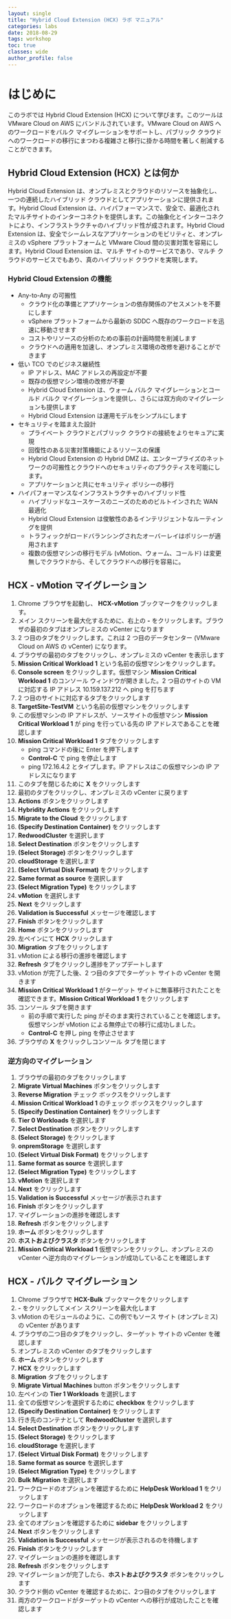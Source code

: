 ```yaml
---
layout: single
title: "Hybrid Cloud Extension (HCX) ラボ マニュアル"
categories: labs
date: 2018-08-29
tags: workshop
toc: true
classes: wide
author_profile: false
---
```


<!--
# Introduction

In this lab exercise you will learn about Hybr Cloud Extension (HCX), Primarily this is a tool, bundled with VMware Cloud on AWS, which will allow you to bulk migrate workloads to VMware Cloud on AWS and significantly reduce the time and complexity of moving workloads into the public cloud sphere.
-->

# はじめに

このラボでは Hybrid Cloud Extension (HCX) について学びます。このツールは VMware Cloud on AWS にバンドルされています。VMware Cloud on AWS へのワークロードをバルク マイグレーションをサポートし、パブリック クラウドへのワークロードの移行にまつわる複雑さと移行に掛かる時間を著しく削減することができます。

<!--
## What is Hybrid Cloud Extension (HCX)

Hybrid Cloud Extension abstracts on-premises and cloud resources and presents them to the apps as one continuous hybrid cloud. On this, Hybrid Cloud Extension provides high-performance, secure and optimized multisite interconnects. The abstraction and interconnects create infrastructure hybridity. Over this hybridity, Hybrid Cloud Extension facilitates secure and seamless app mobility and disaster recovery across on-premises vSphere platforms and VMware Clouds. Hybrid Cloud Extension is a multi-site, multi cloud service, facilitating true hybrid cloud.
-->

## Hybrid Cloud Extension (HCX) とは何か

Hybrid Cloud Extension は、オンプレミスとクラウドのリソースを抽象化し、一つの連続したハイブリッド クラウドとしてアプリケーションに提供されます。Hybrid Cloud Extension は、ハイパフォーマンスで、安全で、最適化されたマルチサイトのインターコネクトを提供します。この抽象化とインターコネクトにより、インフラストラクチャのハイブリッド性が成されます。Hybrid Cloud Extension は、安全でシームレスなアプリケーションのモビリティと、オンプレミスの vSphere プラットフォームと VMware Cloud 間の災害対策を容易にします。Hybrid Cloud Extension は、マルチ サイトのサービスであり、マルチ クラウドのサービスでもあり、真のハイブリッド クラウドを実現します。

<!--
### Hybrid Cloud Extension Features

Any-to-Any vSphere Cloud App Mobility

Eliminate the need for cloud readiness and app dependency assessment

- Rapidly move existing workloads from a vSphere platform to the latest SDDC
- Reduce upfront planning time for cost and resource analysis
- Accelerate cloud adoption and avoid retrofitting on-premises environment Business Continuity with Lower TCOBusiness Continuity with Lower TCO
- IP and MAC address remapping is not required
- No need to retrofit existing VM environment
- Hybrid Cloud Extension provides warm and cold bulk migration, and bidirectional migration
- Hybrid Cloud Extension simplifies your operational model Architected for SecurityArchitected for Security
- Ensure highly secure tethering of private and public clouds
- Protect resources with resilient disaster recovery capabilities
- Hybrid Cloud Extension hybrid DMZ enables portability of enterprise network and security practices to the cloud
- Security policies migrate with applications High-Performance Infrastructure HybridityHigh-Performance Infrastructure Hybridity
- In-built WAN optimization is tuned for the needs of hybrid use cases
- Hybrid Cloud Extension provides agile, intelligent routing
- Traffic load balancing overlay is policy-enforced
- Multiple VM migration models (including vMotion, warm, cold) make it easy to migrate to and from the cloud without any changes
-->

### Hybrid Cloud Extension の機能

- Any-to-Any の可搬性
  - クラウド化の準備とアプリケーションの依存関係のアセスメントを不要にします
  - vSphere プラットフォームから最新の SDDC へ既存のワークロードを迅速に移動させます
  - コストやリソースの分析のための事前の計画時間を削減します
  - クラウドへの適用を加速し、オンプレミス環境の改修を避けることができます
- 低い TCO でのビジネス継続性
  - IP アドレス、MAC アドレスの再設定が不要
  - 既存の仮想マシン環境の改修が不要
  - Hybrid Cloud Extension は、ウォーム バルク マイグレーションとコールド バルク マイグレーションを提供し、さらには双方向のマイグレーションも提供します
  - Hybrid Cloud Extension は運用モデルをシンプルにします
- セキュリティを踏まえた設計
  - プライベート クラウドとパブリック クラウドの接続をよりセキュアに実現
  - 回復性のある災害対策機能によるリソースの保護
  - Hybrid Cloud Extension の Hybrid DMZ は、エンタープライズのネットワークの可搬性とクラウドへのセキュリティのプラクティスを可能にします。
  - アプリケーションと共にセキュリティ ポリシーの移行
- ハイパフォーマンスなインフラストラクチャのハイブリッド性
  - ハイブリッドなユースケースのニーズのためのビルトインされた WAN 最適化
  - Hybrid Cloud Extension は俊敏性のあるインテリジェントなルーティングを提供
  - トラフィックがロードバランシングされたオーバーレイはポリシーが適用されます
  - 複数の仮想マシンの移行モデル (vMotion、ウォーム、コールド) は変更無しでクラウドから、そしてクラウドへの移行を容易に。

<!--
## HCX - vMotion Migration

1. Open your Chrome browser and click on the **HCX-vMotion** bookmark
2. Click the **X** on the right pane to enlarge the main screen The first tab in the browser demonstrate an on-premises vCenter server.

3. Click on the second tab, this represents a second data center (This can also represent a VMware Cloud on AWS vCenter)
4. Click the first tab in the browser to go back to the on-premises vCenter.
5. Click on the VM named **Mission Critical Workload 1**
6. Click on the **Console screen**

    A console window is now open for the **Mission Critical Workload 1** VM, it will try to ping IP Address 10.159.137.212 which corresponds to a VM in the second site.
7. Click in the tab corresponding to the second site
8. Click on the VM named **TargetSite-TestVM**
9. Note the IP address corresponding to this VM is the IP address that the **Mission Critical Workload 1** VM on the source site is trying to ping
10. Click on the **Mission Critical Workload 1** tab
    - Press enter after the ping command
    - Click **Control-C** to stop ping
    - Type ping 172.16..4.2 which is this VM's own IP address
11. Click the **X** on this tab to close this tab on your browser
12. Click on the first tab to go back to the on-premises vCenter
13. Click on the **Actions** button
14. Click on **Hybridity Actions**
15. Click on **Migrate to the Cloud**
16. Click on **(Specify Destination Container)**
17. Select **RedwoodCluster**
18. Click on **Select Destination** button
19. Click on **(Select Storage)** button
20. Select **cloudStorage**
21. Click **(Select Virtual Disk Format)**
22. Select **Same format as source**
23. Click on **(Select Migration Type)**
24. Select **vMotion**
25. Click **Next**
26. Look for the **Validation is Successful** message
27. Click **Finish** button
28. Click on the **Home** button
29. Click **HCX** in the left pane
30. Click the **Migration** tab
31. Notice the progress of the vMotion migration
32. Click on the **Refresh** tab to update the progress
33. Once progress has completed, click on the second tab to open the target site's vCenter
34. You now see that **Mission Critical Workload 1** has successfully migrated to the Target Site, click on its name
35. Click on the Console window
    - You can see that the ping you left running in a previous step never stopped, successfully vMotioning the VM with zero downtime
    - Press **Control-C** to stop the ping
36. Click on the **X** on the browser tab to close the console tab
-->

## HCX - vMotion マイグレーション

1. Chrome ブラウザを起動し、 **HCX-vMotion** ブックマークをクリックします。
2. メイン スクリーンを最大化するために、右上の **-** をクリックします。ブラウザの最初のタブはオンプレミスの vCenter になります
3. 2 つ目のタブをクリックします。これは 2 つ目のデータセンター (VMware Cloud on AWS の vCenter) になります。
4. ブラウザの最初のタブをクリックし、オンプレミスの vCenter を表示します
5. **Mission Critical Workload 1** という名前の仮想マシンをクリックします。
6. **Console screen** をクリックします。仮想マシン **Mission Critical Workload 1** のコンソール ウィンドウが開きました。2 つ目のサイトの VM に対応する IP アドレス  10.159.137.212 へ ping を打ちます
7. 2 つ目のサイトに対応するタブをクリックします
8. **TargetSite-TestVM** という名前の仮想マシンをクリックします
9. この仮想マシンの IP アドレスが、ソースサイトの仮想マシン **Mission Critical Workload 1** が ping を行っている先の IP アドレスであることを確認します
10. **Mission Critical Workload 1** タブをクリックします
    - ping コマンドの後に Enter を押下します
    - **Control-C** で ping を停止します
    - ping 172.16.4.2 とタイプします。IP アドレスはこの仮想マシンの IP アドレスになります
11. このタブを閉じるために **X** をクリックします
12. 最初のタブをクリックし、オンプレミスの vCenter に戻ります
13. **Actions** ボタンをクリックします
14. **Hybridity Actions** をクリックします
15. **Migrate to the Cloud** をクリックします
16. **(Specify Destination Container)** をクリックします
17. **RedwoodCluster** を選択します
18. **Select Destination** ボタンをクリックします
19. **(Select Storage)** ボタンをクリックします
20.  **cloudStorage** を選択します
21. **(Select Virtual Disk Format)** をクリックします
22. **Same format as source** を選択します
23. **(Select Migration Type)** をクリックします
24. **vMotion** を選択します
25. **Next** をクリックします
26. **Validation is Successful** メッセージを確認します
27. **Finish** ボタンをクリックします
28. **Home**  ボタンをクリックします
29. 左ペインにて **HCX** クリックします
30. **Migration** タブをクリックします
31. vMotion による移行の進捗を確認します
32. **Refresh** タブをクリックし進捗をアップデートします
33. vMotion が完了した後、2 つ目のタブでターゲット サイトの vCenter を開きます
34. **Mission Critical Workload 1** がターゲット サイトに無事移行されたことを確認できます。**Mission Critical Workload 1** をクリックします
35. コンソール タブを開きます
    - 前の手順で実行した ping がそのまま実行されていることを確認します。仮想マシンが vMotion による無停止での移行に成功しました。
    - **Control-C** を押し ping を停止させます
36. ブラウザの **X** をクリックしコンソール タブを閉じます

<!--
### Reverse Migration

1. Click on the first tab in the browser
2. Click the **Migrate Virtual Machines** button
3. Click the **Reverse Migration** checkbox
4. Click the checkbox for **Mission Critical Workload 1**
5. Click on **(Specify Destination Container)**
6. Select **Tier 0 Workloads**
7. Click **Select Destination** button
8. Click on **(Select Storage)**
9. Select **onpremStorage**
10. Click **(Select Virtual Disk Format)**
11. Select **Same format as source**
12. Click on **(Select Migration Type)**
13. Select **vMotion**
14. Click **Next**
15. Once **Validation is Successful** message appears
16. Click **Finish** button
17. Check the progress of the migration
18. Click **Refresh** button
19. Click the **Home** button
20. Click **Hosts and Clusters** button
21. Click on the **Mission Critical Workload 1** VM, you can see that the Reverse migration to the on-premises vCenter was successful
-->

### 逆方向のマイグレーション
 
1. ブラウザの最初のタブをクリックします
2. **Migrate Virtual Machines** ボタンをクリックします
3. **Reverse Migration** チェック ボックスをクリックします
4. **Mission Critical Workload 1** のチェック ボックスをクリックします
5. **(Specify Destination Container)** をクリックします
6. **Tier 0 Workloads** を選択します
7. **Select Destination** ボタンをクリックします
8. **(Select Storage)** をクリックします
9. **onpremStorage** を選択します
10. **(Select Virtual Disk Format)** をクリックします
11. **Same format as source** を選択します
12. **(Select Migration Type)** をクリックします
13. **vMotion** を選択します
14. **Next** をクリックします
15. **Validation is Successful** メッセージが表示されます
16. **Finish** ボタンをクリックします
17. マイグレーションの進捗を確認します
18. **Refresh** ボタンをクリックします
19. **ホーム** ボタンをクリックします
20. **ホストおよびクラスタ** ボタンをクリックします
21. **Mission Critical Workload 1** 仮想マシンをクリックし、オンプレミスの vCenter へ逆方向のマイグレーションが成功していることを確認します

<!--
## HCX - Bulk Migration

1. In your Chrome browser click the **HCX-Bulk** bookmark
2. Click on the **X** to enlarge the main screen
3. As with the vMotion module, in this example we also have a source site (on-premises) vCenter
4. Click on the second tab in the browser to view the Target site vCenter
5. Click on the tab for the on-premises vCenter
6. Click on the **Home** button
7. Click **HCX**
8. Click on the **Migration** tab
9. Click the **Migrate Virtual Machines** button
10. Select **Tier 1 Workloads** in the left pane
11. Click the **checkbox** to select all VM's
12. Click **(Specify Destination Container)**
13. Select **RedwoodCluster** as the Destination Container
14. Click the **Select Destination** button
15. Click **(Select Storage)**
16. Select **cloudStorage**
17. Click **(Select Virtual Disk Format)**
18. Select **Same format as source**
19. Click **(Select Migration Type)**
20. Select **Bulk Migration**
21. Click on **HelpDesk Workload 1** to see the options for this workload
22. Click on **HelpDesk Workload 2** to see the options for this workload
23. Click on the **sidebar** to view all the options
24. Click the **Next** button
25. Wait for **Validation is Successful** message
26. Click **Finish** button
27. Check Progress of the migrations
28. Click **Refresh** button
29. Once migrations complete, click the **Hosts and Clusters** button
30. Click on the second tab to view the cloud vCenter
31. You can see that both workloads have successfully migrated to the Target vCenter
-->

## HCX - バルク マイグレーション

1. Chrome ブラウザで **HCX-Bulk** ブックマークをクリックします
2. **-** をクリックしてメイン スクリーンを最大化します
3. vMotion のモジュールのように、この例でもソース サイト (オンプレミス) の vCenter があります
4. ブラウザの二つ目のタブをクリックし、ターゲット サイトの vCenter を確認します
5. オンプレミスの vCenter のタブをクリックします
6. **ホーム** ボタンをクリックします
7. **HCX** をクリックします
8. **Migration** タブをクリックします
9. **Migrate Virtual Machines** button ボタンをクリックします
10. 左ペインの **Tier 1 Workloads** を選択します
11. 全ての仮想マシンを選択するために **checkbox** をクリックします
12. **(Specify Destination Container)** をクリックします
13. 行き先のコンテナとして **RedwoodCluster** を選択します
14. **Select Destination** ボタンをクリックします
15. **(Select Storage)** をクリックします
16. **cloudStorage** を選択します
17. **(Select Virtual Disk Format)** をクリックします
18. **Same format as source** を選択します
19. **(Select Migration Type)** をクリックします
20. **Bulk Migration** を選択します
21. ワークロードのオプションを確認するために **HelpDesk Workload 1** をクリックします
22. ワークロードのオプションを確認するために **HelpDesk Workload 2** をクリックします
23. 全てのオプションを確認するために **sidebar** をクリックします
24. **Next** ボタンをクリックします
25. **Validation is Successful** メッセージが表示されるのを待機します
26. **Finish** ボタンをクリックします
27. マイグレーションの進捗を確認します
28. **Refresh** ボタンをクリックします
29. マイグレーションが完了したら、**ホストおよびクラスタ** ボタンをクリックします
30. クラウド側の vCenter を確認するために、2つ目のタブをクリックします
31. 両方のワークロードがターゲットの vCenter への移行が成功したことを確認します